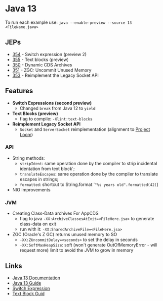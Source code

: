 # Java 13

To run each example use: `java --enable-preview --source 13 <FileName.java>`

## JEPs

* [354](https://openjdk.java.net/jeps/354) - Switch expression (preview 2)
* [355](https://openjdk.java.net/jeps/355) - Text blocks (preview)
* [350](https://openjdk.java.net/jeps/350) - Dynamic CDS Archives
* [351](https://openjdk.java.net/jeps/351) - ZGC: Uncommit Unused Memory
* [353](https://openjdk.java.net/jeps/353) - Reimplement the Legacy Socket API

## Features

* **Switch Expressions (second preview)**
    * Changed `break` from Java 12 to `yield`
* **Text Blocks (preview)**
    * flag to compile: `-Xlint:text-blocks`
* **Reimplement Legacy Socket API**
    * `Socket` and `ServerSocket` reimplementation (alignment
      to [Project Loom](https://openjdk.java.net/projects/loom/))

### API

* String methods:
    * `stripIdent`: same operation done by the compiler to strip incidental identation from text block';
    * `translateEscapes`: same operation done by the compiler to translate escapes in strings;
    * `formatted`: shortcut to String.format '`"%s years old".formatted(42)`)
* NIO improvements

### JVM

* Creating Class-Data archives For AppCDS
    * flag to java `-XX:ArchiveClassesAtExit=<FileHere.jsa>` to generate class-data on exit
    * run with it: `-XX:SharedArchiveFile=<FileHere.jsa>`
* ZGC (Oracle's Z GC) returns unused memory to SO
    * `-XX:ZUncommitDelay=<seconds>` to set the delay in seconds
    * `-XX:SoftMaxHeapSize`: soft (won't generate OutOfMemoryError - will request more) limit to avoid the JVM to grow
      in memory

## Links

* [Java 13 Documentation](https://docs.oracle.com/en/java/javase/13/index.html)
* [Java 13 Guide](https://blog.codefx.org/java/java-13-guide/)
* [Switch Expression](https://blog.codefx.org/java/switch-expressions/)
* [Text Block Guid](http://cr.openjdk.java.net/~jlaskey/Strings/TextBlocksGuide_v9.html)

